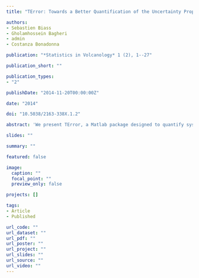 ```yaml
---
title: "TError: Towards a Better Quantification of the Uncertainty Propagated during the Characterization of Tephra Deposits"

authors:
- Sebastien Biass
- Gholamhossein Bagheri
- admin
- Costanza Bonadonna

publication: "*Statistics in Volcanology* 1 (2), 1--27"

publication_short: ""

publication_types:
- "2"

publishDate: "2014-11-20T00:00:00Z"

date: "2014"

doi: "10.5038/2163-338X.1.2"

abstract: 'We present TError, a Matlab package designed to quantify systematically the uncertainty associated with the characterization of tephra deposits, in which the most commonly used methods to quantify eruption source parameters are implemented. Inputs of the code are a range of field-based, model-based and empirical parameters (i.e., clast diameter, crosswind and downwind ranges, thickness measurement, area of isopach contours, bulk deposit density, empirical constants and wind speed), for which the user defines an uncertainty and an associated distribution. The TError package contains two main functions. The first function deterministically varies one input parameter at a time and quantifies the sensitivity of each Eruption Source Parameter (ESP; i.e., plume height, erupted volume, mass eruption rate) to the variability of input parameters. The second function propagates input parameters as stochastic distributions of noise through all ESPs. The resulting distributions can then be used to express the uncertainty of physical parameters of explosive eruptions in a systematic way. For both functions, comprehensive reports and sets of figures assist the user in the interpretation of the results. As an example, the TError package was applied to Layer 5 of Cotopaxi volcano. Using the median, the 2nd percentile and the 98th percentile as central value, lower bound and upper bound respectively, a new quantification of the ESP suggests a plume height of 30 ± 1 km a.s.l, a mass eruption rate of 1.8 (+0.3, -0.2) × 108 kg/s and a tephra volume between 0.23 (+0.13, -0.04) and 0.43 (+0.08, -0.06) km3, depending on the empirical model used.'

slides: ""

summary: ""

featured: false

image:
  caption: ""
  focal_point: ""
  preview_only: false

projects: []

tags:
- Article
- Published

url_code: ""
url_dataset: ""
url_pdf: ""
url_poster: ""
url_project: ""
url_slides: ""
url_source: ""
url_video: ""
---
```


<!-- Publication type legend:
0 = Uncategorized
1 = Conference proceedings
2 = Journal
3 = Work in progress
4 = Technical report
5 = Book
6 = Book chapter -->



<!-- {{% alert note %}}
Click the *Cite* button above to demo the feature to enable visitors to import publication metadata into their reference management software.
{{% /alert %}}

{{% alert note %}}
Click the *Slides* button above to demo Academic's Markdown slides feature.
{{% /alert %}}

Supplementary notes can be added here, including [code and math](https://sourcethemes.com/academic/docs/writing-markdown-latex/). -->
